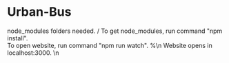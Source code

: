 # Urban-Bus

node_modules folders needed. /
To get node_modules, run command "npm install". <br />
To open website, run command "npm run watch". %\n
Website opens in localhost:3000. \n
